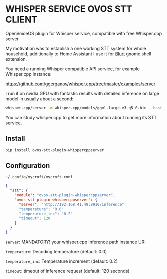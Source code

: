 # WHISPER SERVICE OVOS STT CLIENT

OpenVoiceOS plugin for Whisper service, compatible with free Whisper.cpp server

My motivation was to establish a one working STT system for whole
household, additionally to Home Assistant I use it for
[Blurt](https://github.com/QuantiusBenignus/blurt#network-transcription)
gnome shell extension.

You need a running Whisper compatible API service,
for example Whisper.cpp instance:

<https://github.com/ggerganov/whisper.cpp/tree/master/examples/server>

I run it on nvidia GPU with fantastic results with detailed
inference on large model in usually about a second:

```sh
whisper.cpp/server -m whisper.cpp/models/ggml-large-v3-q5_0.bin --host 0.0.0.0 --port 8910 --print-realtime --print-progress
```

You can study whisper.cpp to get more information about running its STT service.

## Install

```sh
pip install ovos-stt-plugin-whispercppserver
```

## Configuration

`~/.config/mycroft/mycroft.conf`

```json
{
  "stt": {
    "module": "ovos-stt-plugin-whispercppserver",
    "ovos-stt-plugin-whispercppserver": {
      "server": "http://192.168.41.49:8910/inference"
      "temperature": "0.0"
      "temperature_inc": "0.2"
      "timeout": 120
    }
  }
}
```

`server`: MANDATORY! your whisper.cpp inference path instance URI

`temperature`: Decoding temperature (default: 0.0)

`temperature_inc`: Temperature increment (default: 0.2)

`timeout`: timeout of inference request (default: 120 seconds)
